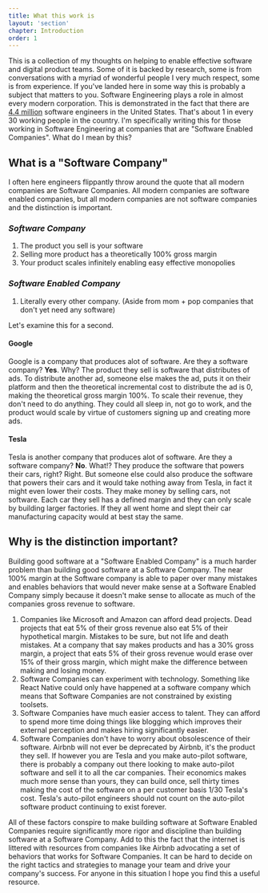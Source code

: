 ```yaml
---
title: What this work is
layout: 'section'
chapter: Introduction
order: 1
---
```


This is a collection of my thoughts on helping to enable effective software and digital product teams. Some of it is backed by research, some is from conversations with a myriad of wonderful people I very much respect, some is from experience. If you've landed here in some way this is probably a subject that matters to you. Software Engineering plays a role in almost every modern corporation. This is demonstrated in the fact that there are [4.4 million](https://www.daxx.com/blog/development-trends/number-software-developers-world) software engineers in the United States. That's about 1 in every 30 working people in the country. I'm specifically writing this for those working in Software Engineering at companies that are "Software Enabled Companies". What do I mean by this?

## What is a "Software Company"

I often here engineers flippantly throw around the quote that all modern companies are Software Companies. All modern companies are software enabled companies, but all modern companies are not software companies and the distinction is important.

### _Software Company_

1. The product you sell is your software
1. Selling more product has a theoretically 100% gross margin
1. Your product scales infinitely enabling easy effective monopolies

### _Software Enabled Company_

1. Literally every other company. (Aside from mom + pop companies that don't yet need any software)

Let's examine this for a second.

#### Google

Google is a company that produces alot of software. Are they a software company? **Yes**. Why? The product they sell is software that distributes of ads. To distribute another ad, someone else makes the ad, puts it on their platform and then the theoretical incremental cost to distribute the ad is 0, making the theoretical gross margin 100%. To scale their revenue, they don't need to do anything. They could all sleep in, not go to work, and the product would scale by virtue of customers signing up and creating more ads.

#### Tesla

Tesla is another company that produces alot of software. Are they a software company? **No**. What!? They produce the software that powers their cars, right? Right. But someone else could also produce the software that powers their cars and it would take nothing away from Tesla, in fact it might even lower their costs. They make money by selling cars, not software. Each car they sell has a defined margin and they can only scale by building larger factories. If they all went home and slept their car manufacturing capacity would at best stay the same.

## Why is the distinction important?

Building good software at a "Software Enabled Company" is a much harder problem than building good software at a Software Company. The near 100% margin at the Software company is able to paper over many mistakes and enables behaviors that would never make sense at a Software Enabled Company simply because it doesn't make sense to allocate as much of the companies gross revenue to software.

1. Companies like Microsoft and Amazon can afford dead projects. Dead projects that eat 5% of their gross revenue also eat 5% of their hypothetical margin. Mistakes to be sure, but not life and death mistakes. At a company that say makes products and has a 30% gross margin, a project that eats 5% of their gross revenue would erase over 15% of their gross margin, which might make the difference between making and losing money.
1. Software Companies can experiment with technology. Something like React Native could only have happened at a software company which means that Software Companies are not constrained by existing toolsets.
1. Software Companies have much easier access to talent. They can afford to spend more time doing things like blogging which improves their external perception and makes hiring significantly easier.
1. Software Companies don't have to worry about obsolescence of their software. Airbnb will not ever be deprecated by Airbnb, it's the product they sell. If however you are Tesla and you make auto-pilot software, there is probably a company out there looking to make auto-pilot software and sell it to all the car companies. Their economics makes much more sense than yours, they can build once, sell thirty times making the cost of the software on a per customer basis 1/30 Tesla's cost. Tesla's auto-pilot engineers should not count on the auto-pilot software product continuing to exist forever.

All of these factors conspire to make building software at Software Enabled Companies require significantly more rigor and discipline than building software at a Software Company. Add to this the fact that the internet is littered with resources from companies like Airbnb advocating a set of behaviors that works for Software Companies. It can be hard to decide on the right tactics and strategies to manage your team and drive your company's success. For anyone in this situation I hope you find this a useful resource.
